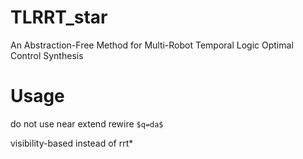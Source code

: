 # TLRRT_star

An Abstraction-Free Method for Multi-Robot Temporal Logic Optimal Control Synthesis

# Usage

do not use near extend rewire  `$q=da$`

visibility-based instead of rrt*

